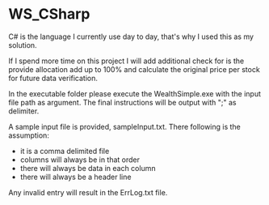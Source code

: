 # WS_CSharp

C# is the language I currently use day to day, that's why I used this as my solution.

If I spend more time on this project I will add additional check for is the provide allocation add up to 100% and calculate the original price per stock for future data verification.

In the executable folder please execute the WealthSimple.exe with the input file path as argument. The final instructions will be output with ";" as delimiter.

A sample input file is provided, sampleInput.txt. There following is the assumption:
- it is a comma delimited file
- columns will always be in that order
- there will always be data in each column
- there will always be a header line

Any invalid entry will result in the ErrLog.txt file.

